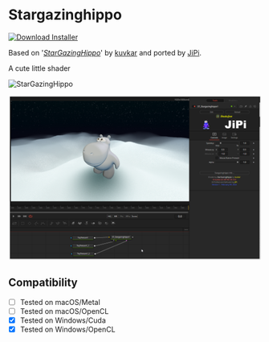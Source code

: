 # Stargazinghippo
[![Download Installer](https://img.shields.io/static/v1?label=Download&message=Stargazinghippo-Installer.lua&color=blue)](https://github.com/nmbr73/Shadertoys/releases/download/V1.1/StarGazingHippo-Installer.lua "Installer")

Based on '_[StarGazingHippo](https://www.shadertoy.com/view/4tGfz3)_' by [kuvkar](https://www.shadertoy.com/user/kuvkar) and ported by [JiPi](../../Site/Profiles/JiPi.md).

A cute little shader

![StarGazingHippo](https://user-images.githubusercontent.com/78935215/153215162-35f62940-7813-4256-8672-2030b725afb6.gif)

[![Thumbnail](StarGazingHippo.png)](https://www.shadertoy.com/view/4tGfz3 "View on Shadertoy.com")


## Compatibility
- [ ] Tested on macOS/Metal
- [ ] Tested on macOS/OpenCL
- [x] Tested on Windows/Cuda
- [x] Tested on Windows/OpenCL
